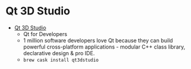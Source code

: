 # Qt 3D Studio
- [Qt 3D Studio](https://www.qt.io/developers/)
  -  Qt for Developers
  - 1 million software developers love Qt because they can build powerful cross-platform applications - modular C++ class library, declarative design &amp; pro IDE.
  - `brew cask install qt3dstudio`
